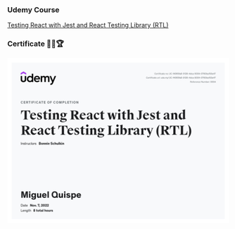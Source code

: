 ### Udemy Course

[Testing React with Jest and React Testing Library (RTL)](https://www.udemy.com/course/react-testing-library/)

### Certificate 👨‍🎓🏆

![Udemy Certificate](/certificate.jpg)
